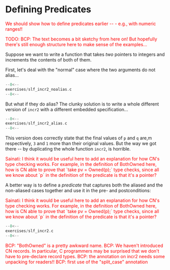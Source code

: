 # Defining Predicates

<span style="color:red">
 We should show how to define predicates earlier -- 
</span>
<span style="color:red">
 - e.g., with numeric ranges!! 
</span>

<span style="color:red">

TODO: BCP: The text becomes a bit sketchy from here on! But hopefully there's
still enough structure here to make sense of the examples...

</span>

Suppose we want to write a function that takes _two_ pointers to
integers and increments the contents of both of them.

First, let's deal with the "normal" case where the two arguments do
not alias...

```c title="exercises/slf_incr2_noalias.c"
--8<--
exercises/slf_incr2_noalias.c
--8<--
```

But what if they do alias? The clunky solution is to write a whole
different version of `incr2` with a different embedded specification...

```c title="exercises/slf_incr2_alias.c"
--8<--
exercises/slf_incr2_alias.c
--8<--
```

This version does correctly state that the final values of `p` and `q` are,m respectively, `3` and `1` more than their original values. But the way we got there -- by duplicating the whole function `incr2`, is horrible.

<span style="color:red">
Sainati: I think it would be useful here to add an explanation for how CN's type checking works. 
</span>
<span style="color:red">
 For example, in the definition of BothOwned here, how is CN able to prove that `take pv = Owned<unsigned int>(p);` 
</span>
<span style="color:red">
 type checks, since all we know about `p` in the definition of the predicate is that it's a pointer? 
</span>

A better way is to define a _predicate_ that captures both the aliased
and the non-aliased cases together and use it in the pre- and
postconditions:

<span style="color:red">
Sainati: I think it would be useful here to add an explanation for how CN's type checking works. 
</span>
<span style="color:red">
 For example, in the definition of BothOwned here, how is CN able to prove that `take pv = Owned<unsigned int>(p);` 
</span>
<span style="color:red">
 type checks, since all we know about `p` in the definition of the predicate is that it's a pointer? 
</span>

```c title="exercises/slf_incr2.c"
--8<--
exercises/slf_incr2.c
--8<--
```

<span style="color:red">
BCP: "BothOwned" is a pretty awkward name. 
</span>
<span style="color:red">
BCP: We haven't introduced CN records. In particular, C programmers may be surprised that we don't have to pre-declare record types. 
</span>
<span style="color:red">
BCP: the annotation on incr2 needs some unpacking for readers!! 
</span>
<span style="color:red">
BCP: first use of the "split_case" annotation 
</span>


